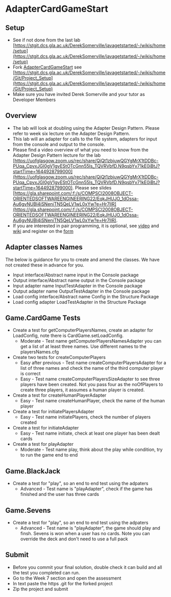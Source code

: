 # AdapterCardGameStart
## Setup
* See if not done from the last lab [https://stgit.dcs.gla.ac.uk/DerekSomerville/javagetstarted/-/wikis/home/setup](https://stgit.dcs.gla.ac.uk/DerekSomerville/javagetstarted/-/wikis/home/setup)
* Fork [AdapterCardGameStart](https://stgit.dcs.gla.ac.uk/oose-2021-22-teaching-team/adaptercardgamestart.git) see [https://stgit.dcs.gla.ac.uk/DerekSomerville/javagetstarted/-/wikis/home/Git/Project_Setup](https://stgit.dcs.gla.ac.uk/DerekSomerville/javagetstarted/-/wikis/home/Git/Project_Setup)
* Make sure you have invited Derek Somerville and your tutor as Developer Members


## Overview
* The lab will look at doubling using the Adapter Design Pattern. Please refer to week six lecture on the Adapter Design Pattern. 
* This lab will an adapter for calls to the file system, adapters for input from the console and output to the console.
* Please find a video overview of what you need to know from the Adapter Design Pattern lecture for the lab [https://uofglasgow.zoom.us/rec/share/QjQt1zbjuwQGYgMrX1tDDBc-PUqa_CpvxJGI0gV1gvEStOTcGnn55ls_TQVRVbfD.N9qsbYv71kE0iBtJ?startTime=1644928799000](https://uofglasgow.zoom.us/rec/share/QjQt1zbjuwQGYgMrX1tDDBc-PUqa_CpvxJGI0gV1gvEStOTcGnn55ls_TQVRVbfD.N9qsbYv71kE0iBtJ?startTime=1644928799000). Please see slides [https://gla.sharepoint.com/:f:/s/COMPSCI2008OBJECT-ORIENTEDSOFTWAREENGINEERING22/EqkJHUJO_1dOssa-Au6gvNUBl4iSNeniTN5QeLV1wL0xYw?e=Hr7IlR](https://gla.sharepoint.com/:f:/s/COMPSCI2008OBJECT-ORIENTEDSOFTWAREENGINEERING22/EqkJHUJO_1dOssa-Au6gvNUBl4iSNeniTN5QeLV1wL0xYw?e=Hr7IlR).
* If you are interested in pair programming, it is optional, see [video](https://uofglasgow.zoom.us/rec/share/QjQt1zbjuwQGYgMrX1tDDBc-PUqa_CpvxJGI0gV1gvEStOTcGnn55ls_TQVRVbfD.N9qsbYv71kE0iBtJ?startTime=1644928799000) and [wiki](https://stgit.dcs.gla.ac.uk/DerekSomerville/javagetstarted/-/wikis/home/Pair-Programming) and register on the [form](https://forms.office.com/Pages/ResponsePage.aspx?id=KVxybjp2UE-B8i4lTwEzyELpM2ZClsRNrJBn7A_b41VUMlFPTUpPMjlCSkRQQTE5NUpYQ01INUJLSy4u)

## Adapter classes Names
The below is guidance for you to create and amend the classes. We have not created these in advance for you.
* Input interface/Abstract name input in the Console package
* Output interface/Abstract name output in the Console package
* Input adapter name InputTestAdapter in the Console package
* Output adapter name OutputTestAdapter in the Console package
* Load config interface/Abstract name Config in the Structure Package
* Load config adapter LoadTestAdapter in the Structure Package

## Game.CardGame Tests
* Create a test for getComputerPlayersNames, create an adapter for LoadConfig, note there is CardGame.setLoadConfig.
  * Moderate - Test name getComputerPlayersNamesAdapter you can get a list of at least three names. Use different names to the playersNames.cfg
* Create two tests for createComputerPlayers
  * Easy after previous - Test name createComputerPlayersAdapter for a list of three names and check the name of the third computer player is correct
  * Easy - Test name createComputerPlayersSizeAdapter to see three players have been created. Not you pass four as the noOfPlayers to create three players, it assumes a human player is created.
* Create a test for createHumanPlayerAdapter
  * Easy - Test name createHumanPlayer, check the name of the human player
* Create a test for initiatePlayersAdapter
  * Easy - Test name initiatePlayers, check the number of players created
* Create a test for initiateAdapter
  * Easy - Test name initiate, check at least one player has been dealt cards
* Create a test for playAdapter
  * Moderate - Test name play, think about the play while condition, try to run the game end to end

## Game.BlackJack
* Create a test for "play", so an end to end test using the adpaters
  * Advanced - Test name is "playAdapter", check if the game has finished and the user has three cards

## Game.Sevens
* Create a test for "play", so an end to end test using the adpaters
  * Advanced - Test name is "playAdapter", the game should play and finsh. Sevens is won when a user has no cards. Note you can override the deck and don't need to use a full pack
  
## Submit
* Before you commit your final solution, double check it can build and all the test you completed can run.
* Go to the Week 7 section and open the assessment
* In text paste the https .git for the forked project
* Zip the project and submit